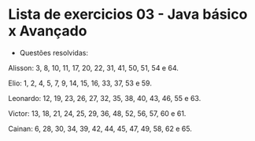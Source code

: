 # Lista de exercicios 03 - Java básico x Avançado #

* Questões resolvidas:

Alisson: 3, 8, 10, 11, 17, 20, 22, 31, 41, 50, 51, 54 e 64.

Elio: 1, 2, 4, 5, 7, 9, 14, 15, 16, 33, 37, 53 e 59.

Leonardo: 12, 19, 23, 26, 27, 32, 35, 38, 40, 43, 46, 55 e 63.

Victor: 13, 18, 21, 24, 25, 29, 36, 48, 52, 56, 57, 60 e 61.

Cainan: 6, 28, 30, 34, 39, 42, 44, 45, 47, 49, 58, 62 e 65.
